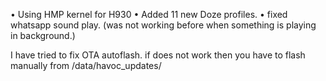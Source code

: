 





•  Using HMP kernel for H930
•  Added 11 new Doze profiles.
•  fixed whatsapp sound play. (was not working before when something is playing in background.)

I have tried to fix OTA autoflash. if does not work then you have to flash manually from /data/havoc_updates/

